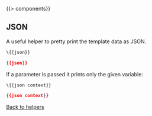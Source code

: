 {{> components}}

## JSON

A useful helper to pretty print the template data as JSON.

```handlebars
\{{json}}
```

```json
{{json}}
```

If a parameter is passed it prints only the given variable:

```handlebars
\{{json context}}
```

```json
{{json context}}
```

[Back to helpers](..)
